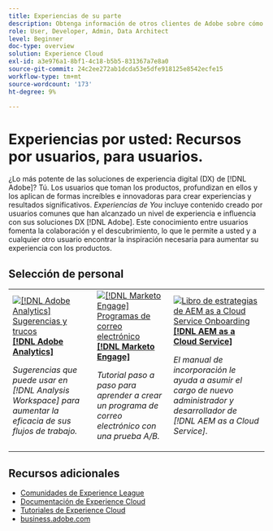 ```yaml
---
title: Experiencias de su parte
description: Obtenga información de otros clientes de Adobe sobre cómo utilizan aplicaciones y funciones de Experience Cloud.
role: User, Developer, Admin, Data Architect
level: Beginner
doc-type: overview
solution: Experience Cloud
exl-id: a3e976a1-8bf1-4c18-b5b5-831367a7e8a0
source-git-commit: 24c2ee272ab1dcda53e5dfe918125e8542ecfe15
workflow-type: tm+mt
source-wordcount: '173'
ht-degree: 9%

---
```


# Experiencias por usted: Recursos por usuarios, para usuarios.

¿Lo más potente de las soluciones de experiencia digital (DX) de [!DNL Adobe]? Tú. Los usuarios que toman los productos, profundizan en ellos y los aplican de formas increíbles e innovadoras para crear experiencias y resultados significativos. _Experiencias de You_ incluye contenido creado por usuarios comunes que han alcanzado un nivel de experiencia e influencia con sus soluciones DX [!DNL Adobe]. Este conocimiento entre usuarios fomenta la colaboración y el descubrimiento, lo que le permite a usted y a cualquier otro usuario encontrar la inspiración necesaria para aumentar su experiencia con los productos.

<div id="recs-overview-body-1"></div>
<div id="recs-overview-body-2"></div>
<div id="recs-overview-body-3"></div>
<div id="recs-overview-body-4"></div>
<div id="recs-overview-body-5"></div>
<div id="recs-overview-body-6"></div>

<div id="staff-picks-section">

## Selección de personal

<table>
<tr>
  <td>
    <a href="/help/analytics/analysis-workspace/tips-and-tricks/right-click-tips-and-tricks-for-more-efficient-workflows.md">
      <img alt="[!DNL Adobe Analytics] Sugerencias y trucos" src="https://video.tv.adobe.com/v/3417736?format=jpeg" />
    </a>
    <div>
      <a href="/help/analytics/analysis-workspace/tips-and-tricks/right-click-tips-and-tricks-for-more-efficient-workflows.md">
    <strong>[!DNL Adobe Analytics]</strong>
    </a>
    </div>
    <p>
    <em>Sugerencias que puede usar en [!DNL Analysis Workspace] para aumentar la eficacia de sus flujos de trabajo.</em>
    <p>
  </td>
  <td>
    <a href="/help/marketo/programs/email-programs.md">
      <img alt="[!DNL Marketo Engage] Programas de correo electrónico" src="https://video.tv.adobe.com/v/3419440?format=jpeg" />
    </a>
    <div>
      <a href="/help/marketo/programs/email-programs.md">
    <strong>[!DNL Marketo Engage]</strong>
    </a>
    </div>
    <p>
    <em>Tutorial paso a paso para aprender a crear un programa de correo electrónico con una prueba A/B.</em>
    <p>
  </td>
  <td>
    <a href="/help/experience-manager/cloud-service/expert-resources/aem-champions/onboarding-playbook.md">
      <img alt="Libro de estrategias de AEM as a Cloud Service Onboarding" src="https://video.tv.adobe.com/v/3419299?format=jpeg" />
    </a>
    <div>
      <a href="/help/experience-manager/cloud-service/expert-resources/aem-champions/onboarding-playbook.md">
    <strong>[!DNL AEM as a Cloud Service]</strong>
    </a>
    </div>
    <p>
    <em>El manual de incorporación le ayuda a asumir el cargo de nuevo administrador y desarrollador de [!DNL AEM as a Cloud Service].</em>
    <p>
  </td>
</tr>
</table>
</div>

## Recursos adicionales

* [Comunidades de Experience League](https://experienceleaguecommunities.adobe.com/?profile.language=es)
* [Documentación de Experience Cloud](https://experienceleague.adobe.com/docs/?lang=es)
* [Tutoriales de Experience Cloud](https://experienceleague.adobe.com/docs/home-tutorials.html?lang=es)
* [business.adobe.com](https://business.adobe.com)

